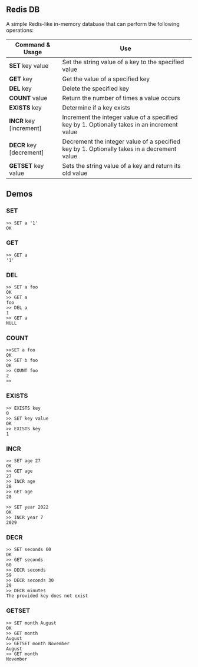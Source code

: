 ## Redis DB

A simple Redis-like in-memory database that can perform the following operations:

| Command & Usage          | Use                                                                                         |
|--------------------------|---------------------------------------------------------------------------------------------|
| **SET** key value        | Set the string value of a key to the specified value                                        |
| **GET** key              | Get the value of a specified key                                                            |
| **DEL** key              | Delete the specified key                                                                    |
| **COUNT** value          | Return the number of times a value occurs                                                   |
| **EXISTS** key           | Determine if a key exists                                                                   |
| **INCR** key [increment] | Increment the integer value of a specified key by 1. Optionally takes in an increment value |
| **DECR** key [decrement] | Decrement the integer value of a specified key by 1. Optionally takes in a decrement value  |
| **GETSET** key value     | Sets the string value of a key and return its old value                                     |

## Demos
### SET
```text
>> SET a '1'
OK
```

### GET
```text
>> GET a
'1'
```

### DEL
```text
>> SET a foo
OK
>> GET a
foo
>> DEL a
1
>> GET a
NULL

```
### COUNT
```text
>>SET a foo
OK
>> SET b foo
OK
>> COUNT foo
2
>> 
```

### EXISTS
```text
>> EXISTS key
0
>> SET key value
OK
>> EXISTS key
1
```
### INCR
```text
>> SET age 27
OK
>> GET age
27
>> INCR age 
28
>> GET age
28
 
>> SET year 2022
OK
>> INCR year 7
2029
```

### DECR
```text
>> SET seconds 60
OK
>> GET seconds 
60
>> DECR seconds
59
>> DECR seconds 30
29
>> DECR minutes
The provided key does not exist
```

### GETSET
```text
>> SET month August
OK
>> GET month
August
>> GETSET month November
August
>> GET month
November
```

